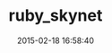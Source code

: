 ---
layout: post
title:  "ruby_skynet"
repo:   "ClarityServices/ruby_skynet"
date:   2015-02-18 16:58:40
gemurl: https://github.com/ClarityServices/ruby_skynet
---